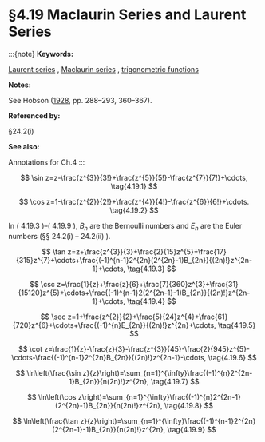 # §4.19 Maclaurin Series and Laurent Series

:::{note}
**Keywords:**

[Laurent series](http://dlmf.nist.gov/search/search?q=Laurent%20series) , [Maclaurin series](http://dlmf.nist.gov/search/search?q=Maclaurin%20series) , [trigonometric functions](http://dlmf.nist.gov/search/search?q=trigonometric%20functions)

**Notes:**

See Hobson ([1928](./bib/H.html#bib1091 "A Treatise on Plane and Advanced Trigonometry"), pp. 288–293, 360–367).

**Referenced by:**

§24.2(i)

**See also:**

Annotations for Ch.4
:::


<a id="E1"></a>
$$
\sin z=z-\frac{z^{3}}{3!}+\frac{z^{5}}{5!}-\frac{z^{7}}{7!}+\cdots, \tag{4.19.1}
$$


<a id="E2"></a>
$$
\cos z=1-\frac{z^{2}}{2!}+\frac{z^{4}}{4!}-\frac{z^{6}}{6!}+\cdots. \tag{4.19.2}
$$

In ( 4.19.3 )–( 4.19.9 ), $B_{n}$ are the Bernoulli numbers and $E_{n}$ are the Euler numbers (§§ 24.2(i) – 24.2(ii) ).


<a id="E3"></a>
$$
\tan z=z+\frac{z^{3}}{3}+\frac{2}{15}z^{5}+\frac{17}{315}z^{7}+\cdots+\frac{(-1)^{n-1}2^{2n}(2^{2n}-1)B_{2n}}{(2n)!}z^{2n-1}+\cdots, \tag{4.19.3}
$$


<a id="E4"></a>
$$
\csc z=\frac{1}{z}+\frac{z}{6}+\frac{7}{360}z^{3}+\frac{31}{15120}z^{5}+\cdots+\frac{(-1)^{n-1}2(2^{2n-1}-1)B_{2n}}{(2n)!}z^{2n-1}+\cdots, \tag{4.19.4}
$$


<a id="E5"></a>
$$
\sec z=1+\frac{z^{2}}{2}+\frac{5}{24}z^{4}+\frac{61}{720}z^{6}+\cdots+\frac{(-1)^{n}E_{2n}}{(2n)!}z^{2n}+\cdots, \tag{4.19.5}
$$


<a id="E6"></a>
$$
\cot z=\frac{1}{z}-\frac{z}{3}-\frac{z^{3}}{45}-\frac{2}{945}z^{5}-\cdots-\frac{(-1)^{n-1}2^{2n}B_{2n}}{(2n)!}z^{2n-1}-\cdots, \tag{4.19.6}
$$


<a id="E7"></a>
$$
\ln\left(\frac{\sin z}{z}\right)=\sum_{n=1}^{\infty}\frac{(-1)^{n}2^{2n-1}B_{2n}}{n(2n)!}z^{2n}, \tag{4.19.7}
$$


<a id="E8"></a>
$$
\ln\left(\cos z\right)=\sum_{n=1}^{\infty}\frac{(-1)^{n}2^{2n-1}(2^{2n}-1)B_{2n}}{n(2n)!}z^{2n}, \tag{4.19.8}
$$


<a id="E9"></a>
$$
\ln\left(\frac{\tan z}{z}\right)=\sum_{n=1}^{\infty}\frac{(-1)^{n-1}2^{2n}(2^{2n-1}-1)B_{2n}}{n(2n)!}z^{2n}, \tag{4.19.9}
$$
